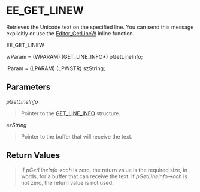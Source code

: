 # EE\_GET\_LINEW

Retrieves the Unicode text on the specified line. You can send this message
explicitly or use the
[Editor\_GetLineW](../macro/editor_getlinew) inline function.

EE\_GET\_LINEW

wParam = (WPARAM) (GET\_LINE\_INFO\*) pGetLineInfo;

lParam = (LPARAM) (LPWSTR) szString;

## Parameters

_pGetLineInfo_

> Pointer to the [GET\_LINE\_INFO](../structure/get_line_info) structure.

_szString_

> Pointer to the buffer that will receive the text.

## Return Values

> If _pGetLineInfo->cch_ is zero, the return value is the required
> size, in words, for a buffer that can receive the text. If _pGetLineInfo->cch_ is not zero, the
> return value is not used.
